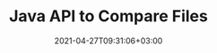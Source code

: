 ---
############################# Static ############################
layout: "product"
date: 2021-04-27T09:31:06+03:00
draft: false

product: "Comparison"
product_tag: "comparison"
platform: "Java"
platform_tag: "java"

############################# Head ############################
head_title: "Java Document Comparison API | Compare Text & Style of PDF Word Excel HTML"
head_description: "Java Document Comparison API to compare & merge Word Excel PPTX OpenOffice, Web, PDF, AutoCAD & other file formats. Compare documents with track changes."

############################# Header ############################
title: "Java API to Compare Files"
description: "Create Java applications to effectively compare files content for differences in all standard document and image file formats."
button:
    enable: true
    icon: "fas fa-arrow-down"
    label: "Download Free Trial"
    link: "https://downloads.groupdocs.com/comparison/java"

############################# SubMenu ############################
submenu:
    enable: true
    
    left:
        img_alt: "GroupDocs.Comparison for Java"
        image: "https://www.groupdocs.cloud/templates/groupdocs/images/product-logos/groupdocs-comparison-java.png"
        product: "GroupDocs.Comparison"
        platform: "Java"

    middle:
        button:
            # button loop
            - link: "#overview"
              text: "Overview"

            # button loop
            - link: "#features"
              text: "Features"

            # button loop
            - link: "#support"
              text: "Support"

            # button loop
            - link: "https://products.groupdocs.app/comparison"
              text: "Live Demo"

            # button loop
            - link: "https://purchase.groupdocs.com/pricing/comparison/java"
              text: "Pricing"

    right:
        link_download: "https://downloads.groupdocs.com/comparison"
        link_learn: "https://docs.groupdocs.com/comparison/java/"
        link_buy: "https://purchase.groupdocs.com"

############################# Overview ############################
overview:
    enable: true
    example_image: "/comparison/comparison-example.png"
    content: |
      
    more_overview:
      # more_overview_loop
      - title: "What is GroupDocs.Comparison"
        content: "GroupDocs.Comparison for Java is the most flexible and easy-to-use API to help you develop document comparison applications in the Java environment. The difference checker and document merge API allow you to detect changes and differences in content as well as in text style between similar document formats."

      # more_overview_loop
      - title: "Supported Formats"
        content: "The GroupDocs.Comparison library supports detecting differences in both content and text style between popular image and document formats such as PDF, HTML, e-mail Outlook, Microsoft Office Word documents, Excel spreadsheets, PowerPoint presentations, OneNote, Visio diagrams, texts, png, gif and bmp images as well as a hundred of other formats."
        
      # more_overview_loop
      - title: "Comparison Capabilities"
        content: "Comparison can be performed to detect changes in the content of words, paragraphs, tables or charts and their styles, and will provide you with a comparison document that lists a summary of the differences, their number and type belonging. GroupDocs.Comparison for Java can easily extract basic information about the source document, compare and save simple, password-protected and encrypted documents of various formats through a file or data stream."
        
      # more_overview_loop
      - title: "Documentation and Examples"
        content: "There is already a lot of documentation on using Comparison library on different platforms with code examples, so you don’t have to think hard about how to work with GroupDocs.Comparison for Java API in your application."
        
      # more_overview_loop
      - title: "Compatibility"
        content: "GroupDocs.Comparison for Java does not require any external software to be installed in the system. It is compatible with all versions of Java and supports popular operating systems (Windows, Linux, MacOS) capable of running Java runtime environment."
    examples:
      enable: true
      
    more_feature:
      # more_feature_loop
      - title: "Easily Compare Documents using Java API"
        content: |
          Through GroupDocs.Comparison for Java API you can easily compare documents of supported formats to find differences among them. Following example shows, how to compare two Microsoft Word documents using Java:
          
          ```java
          try (Comparer comparer = new Comparer("D:\\source.pdf")) {
              comparer.add("D:\\target.pdf");
              comparer.compare("D:\\result.pdf");
          }
          ```
      # more_feature_loop
      - title: "Specify Comparison Detail Level"
        content: "GroupDocs.Comparison for Java allows you to compare documents at three levels deep. You can set comparison intensity to be low (compare text word by word with accuracy for imaging grid = 50), middle (compare text character by character with accuracy for imaging grid = 100) or high (compare text character by character with accuracy for imaging grid = 150)."

      # more_feature_loop
      - title: "Compare Text Style"
        content: "Along with document content, GroupDocs.Comparison for Java API allows to compare text style as well.

        Font name, size, color, style (bold, italic, underline, small caps, and hyperlinks) and if applicable, under color can also be compared to check difference among compared documents, while words and characters are being compared.  

        For paragraph comparison, alignment, indentation (left indent, right indent), spacing (space after, space before), first line indent and line spacing can also be compared.  

        Similarly, wherever applicable, other sections of a page can also be compared through GroupDocs.Comparison for Java API. The sections include, footer distance, page margins (left, right, top, and bottom), page height, page orientation, border color and line width."
      
    tabs:
      enable: true
      
      ## TAB ONE ##
      tab_one:
        description: |
          Following is an overview of GroupDocs.Comparison for Java:
      
        right:
          enable: true
          icon: "fab fa-html5"
          title: "Overview"
          content: |
            * Compare Contents & Styles
            * Get Comparison Summary
            * Accept/Reject Changes in Word
            * Merge & Compare 3 Word Files
            * Support for Streams
            * File Type Detection via Stream
            * Compare Protected Files
            * Compare Encrypted Files
            * Save Comparison as Image
            * Compare Specific Page in Word
            * Compare Watermark in PDF
            * Apply/Discard Changes
      
      ## TAB TWO ##
      tab_two:
        description: |
          GroupDocs.Comparison for Java supports all popular [document file formats](https://docs.groupdocs.com/comparison/java/supported-document-formats/) including: Microsoft Office, images, diagrams and many others.
        left:
          enable: true
          table:
            # table loop
            - title: "Microsoft Office"
              content: |
                * **Word:** [DOC](https://products.groupdocs.com/comparison/java/doc/), [DOCX](https://products.groupdocs.com/comparison/java/docx/), [DOCM](https://products.groupdocs.com/comparison/java/docm/), [DOT](https://products.groupdocs.com/comparison/java/dot/), [DOTX](https://products.groupdocs.com/comparison/java/dotx/), [DOTM](https://products.groupdocs.com/comparison/java/dotm/), [RTF](https://products.groupdocs.com/comparison/java/rtf/), [TXT](https://products.groupdocs.com/comparison/java/txt/)
                * **Excel:** [XLS](https://products.groupdocs.com/comparison/java/xls/), [XLSX](https://products.groupdocs.com/comparison/java/xlsx/), [XLSM](https://products.groupdocs.com/comparison/java/xlsm/), [XLSB](https://products.groupdocs.com/comparison/java/xlsb/), [XLTM](https://products.groupdocs.com/comparison/java/xltm/), [XLT](https://products.groupdocs.com/comparison/java/xlt/), [XLTM](https://products.groupdocs.com/comparison/java/xltm/), [XLTX](https://products.groupdocs.com/comparison/java/xltx/), [XLAM](https://products.groupdocs.com/comparison/java/xlam/), [SXC](https://products.groupdocs.com/comparison/java/sxc/), [SpreadsheetML](https://products.groupdocs.com/comparison/java/xml/)
                * **PowerPoint:** [PPT](https://products.groupdocs.com/comparison/java/ppt/), [PPTX](https://products.groupdocs.com/comparison/java/pptx/), [PPS](https://products.groupdocs.com/comparison/java/pps/), [PPSX](https://products.groupdocs.com/comparison/java/ppsx/), [PPSM](https://products.groupdocs.com/comparison/java/ppsm/), [POT](https://products.groupdocs.com/comparison/java/pot/), [POTM](https://products.groupdocs.com/comparison/java/potm/), [POTX](https://products.groupdocs.com/comparison/java/potx/), [PPTM](https://products.groupdocs.com/comparison/java/pptm/)
                * **Visio:** [VSD](https://products.groupdocs.com/comparison/java/vsd/), [VDX](https://products.groupdocs.com/comparison/java/vdx/), [VSS](https://products.groupdocs.com/comparison/java/vss/), [VSSX](https://products.groupdocs.com/comparison/java/vssx/), [VSX](https://products.groupdocs.com/comparison/java/vsx/), [VST](https://products.groupdocs.com/comparison/java/vst/), [VSTX](https://products.groupdocs.com/comparison/java/vstx/), [VTX](https://products.groupdocs.com/comparison/java/vtx/), [VSDX](https://products.groupdocs.com/comparison/java/vsdx/), [VDW](https://products.groupdocs.com/comparison/java/vdw/), [VSTM](https://products.groupdocs.com/comparison/java/vstm/), [VSSM](https://products.groupdocs.com/comparison/java/vssm/), [VSDM](https://products.groupdocs.com/comparison/java/vsdm/)
                * **Outlook:** [MSG](https://products.groupdocs.com/comparison/java/msg/), [EML](https://products.groupdocs.com/comparison/java/eml/), [EMLX](https://products.groupdocs.com/comparison/java/emlx/), [PST](https://products.groupdocs.com/comparison/java/pst/), [OST](https://products.groupdocs.com/comparison/java/ost/)
                * **OneNote:** [ONE](https://products.groupdocs.com/comparison/java/one/)

        right:
          enable: true
          table:
            # table loop
            - title: "Other Formats"
              content: |
                * **Programming Languages**: [CS](https://products.groupdocs.com/comparison/java/cs/), [Java](https://products.groupdocs.com/comparison/java/java/), [CPP](https://products.groupdocs.com/comparison/java/cpp/), [JS](https://products.groupdocs.com/comparison/java/js/), [PY](https://products.groupdocs.com/comparison/java/py/), [RB](https://products.groupdocs.com/comparison/java/rb/), [PL](https://products.groupdocs.com/comparison/java/pl/), [ASM](https://products.groupdocs.com/comparison/java/asm/), [GROOVY](https://products.groupdocs.com/comparison/java/groovy/), [JSON](https://products.groupdocs.com/comparison/java/json/), [PHP](https://products.groupdocs.com/comparison/java/php/), [SQL](https://products.groupdocs.com/comparison/java/sql/), [LOG](https://products.groupdocs.com/comparison/java/log/), [DIFF](https://products.groupdocs.com/comparison/java/diff/), [LESS](https://products.groupdocs.com/comparison/java/less/), [SCALA](https://products.groupdocs.com/comparison/java/scala/)
                * **OpenDocument**: [ODT](https://products.groupdocs.com/comparison/java/odt/), [OTT](https://products.groupdocs.com/comparison/java/ott/), [ODS](https://products.groupdocs.com/comparison/java/ods/), [ODP](https://products.groupdocs.com/comparison/java/odp/), [OTP](https://products.groupdocs.com/comparison/java/otp/)
                * **Portable**: [PDF](https://products.groupdocs.com/comparison/java/pdf/), [MOBI](https://products.groupdocs.com/comparison/java/mobi/)
                * **AutoCAD**: [DXF](https://products.groupdocs.com/comparison/java/dxf/), [DWG](https://products.groupdocs.com/comparison/java/dwg/)
                * **Email**: [EML](https://products.groupdocs.com/comparison/java/eml/), [EMLX](https://products.groupdocs.com/comparison/java/emlx/), [MSG](https://products.groupdocs.com/comparison/java/msg/)
                * **Images**: [JPEG](https://products.groupdocs.com/comparison/java/jpeg/), [BMP](https://products.groupdocs.com/comparison/java/bmp/), [PNG](https://products.groupdocs.com/comparison/java/png/), [GIF](https://products.groupdocs.com/comparison/java/gif/), [DCM](https://products.groupdocs.com/comparison/java/dcm/), [DICOM](https://products.groupdocs.com/comparison/java/dicom/), [DjVu](https://products.groupdocs.com/comparison/java/djvu/)
                * **Web**: [HTM](https://products.groupdocs.com/comparison/java/htm/), [HTML](https://products.groupdocs.com/comparison/java/html/), [MHTML](https://products.groupdocs.com/comparison/java/mhtml/)
                * **Text**: [TXT](https://products.groupdocs.com/comparison/java/txt/)

      ## TAB THREE ##
      tab_three:
        description: |
          GroupDocs.Comparison for Java supports following Operating Systems, Frameworks & Package Managers:
      
        left:
          enable: true
          table:
            # table loop
            - icon: "fab fa-windows"
              title: "Operating Systems"
              content: |
                * Microsoft Windows Desktop
                * Microsoft Windows Server
                * Linux
                * MacOS

            # table loop
            - icon: "fas fa-code"
              title: "Supported Frameworks"
              content: |
                * Java 7 (1.7) and above

        right:
          enable: true
          table:
            # table loop
            - icon: "fas fa-cogs"
              title: "Development Environments"
              content: |
                * NetBeans
                * IntelliJ IDEA
                * Eclipse
            # table loop
            - icon: "fas fa-tools"
              title: "Build Automation Tool"
              content: |
                * Maven

############################# Features ############################
features:
    enable: true
    title: "GroupDocs.Comparison for Java Features"

    feature:
      # feature loop
      - icon: "fas fa-copy"
        content: "[Compare and Identify Changes in both Content & Text Style](https://docs.groupdocs.com/comparison/java/compare-documents/)"

      # feature loop
      - icon: "fas fa-eye"
        content: "[Save Summarized Comparison List about Compared Documents](https://docs.groupdocs.com/comparison/java/get-extended-information-on-the-summary-page/)"

      # feature loop
      - icon: "fas fa-bolt"
        content: "[Compare Specific Pages of Word Documents](https://docs.groupdocs.com/comparison/java/accept-or-reject-detected-changes/)"
      
      # feature loop
      - icon: "fas fa-file-powerpoint"
        content: "[Merge up to 3 Microsoft Word Files to Compare with Support for “Track Changes”](https://docs.groupdocs.com/comparison/java/compare-multiple-documents-with-specific-compare-settings/)"

      # feature loop
      - icon: "fas fa-code"
        content: "[Easily Spot which Changes are coming from which Document during Comparison](https://docs.groupdocs.com/comparison/java/get-list-of-changes/)"

      # feature loop
      - icon: "fas fa-cloud"
        content: "[Support to Read Source Documents and Send Resultant Document via Streams](https://docs.groupdocs.com/comparison/java/load-file-from-stream/)"

      # feature loop
      - icon: "fas fa-remove-format"
        content: "[Detect Type of File Format while Fetching from Stream](https://docs.groupdocs.com/comparison/java/get-file-info/)"

      # feature loop
      - icon: "fas fa-comment-slash"
        content: "[Compare Documents Protected by Password](https://docs.groupdocs.com/comparison/java/load-password-protected-documents/)"

      # feature loop
      - icon: "fas fa-location-arrow"
        content: "[Save Comparison Result as Image](https://docs.groupdocs.com/comparison/java/generate-document-pages-preview/)"

      # feature loop
      - icon: "fas fa-border-all"
        content: "[Compare Different File Formats as Image](https://docs.groupdocs.com/comparison/java/generate-document-pages-preview/)"

      # feature loop
      - icon: "fas fa-wrench"
        content: "[Compare Watermarks in PDF Documents](https://docs.groupdocs.com/comparison/java/how-to-spot-photos-differences-in-java-or-kotlin/)"

      # feature loop
      - icon: "fas fa-columns"
        content: "[Compare Documents from File or Stream and Send Result Document via Stream or File](https://docs.groupdocs.com/comparison/java/load-file-from-stream/)"

      # feature loop
      - icon: "fas fa-file-word"
        content: "[Accept or Discard Changes after Comparison of Word, PDF or Excel Files](https://docs.groupdocs.com/comparison/java/accept-or-reject-detected-changes/)"

      # feature loop
      - icon: "fas fa-envelope"
        content: "[Compare Encrypted Documents via File or Stream](https://docs.groupdocs.com/comparison/java/load-file-from-stream/)"

      # feature loop
      - icon: "fas fa-print"
        content: "[Metered Licensing Option for Comparison Operations](https://docs.groupdocs.com/comparison/java/evaluation-limitations-and-licensing-of-groupdocs-comparison/)"

      # feature loop
      - icon: "fas fa-file-archive"
        content: "[Highlight Text for Marked Changes when Comparing PDF, Word, Excel, PowerPoint & Note Documents](https://docs.groupdocs.com/comparison/java/customize-changes-styles/)"

      # feature loop
      - icon: "fas fa-lock"
        content: "[Calculate Correct Coordinates of Changes in PDF, PowerPoint Slides & Diagrams](https://docs.groupdocs.com/comparison/java/get-changes-coordinates/)"

      # feature loop
      - icon: "fas fa-file-code"
        content: "[Compare Multiple (more than two) PDF, Excel, OneNote, Diagram, Email, & Text Documents](https://docs.groupdocs.com/comparison/java/compare-multiple-documents/)"
      
      # feature loop
      - icon: "fas fa-fill-drip"
        content: "[Compare Header & Footer of Supported File Formats](https://docs.groupdocs.com/comparison/net/how-to-select-options-for-flexible-comparing/)"

      # feature loop
      - icon: "fas fa-file-excel"
        content: "[Compare Documents & Save Document Pages of Different Formats as Images](https://docs.groupdocs.com/comparison/java/generate-document-pages-preview/)"

    

############################# Support ############################
support:
    enable: true

############################# Solutions ############################
solutions:
    enable: true
    title: "GroupDocs.Comparison offers document viewing APIs for other popular development environments"

    solution:
        # solution loop
        - img_alt: "GroupDocs.Comparison for .NET"
          image: "https://www.groupdocs.cloud/templates/groupdocs/images/product-logos/groupdocs-comparison-net.png"
          product: "GroupDocs.Comparison"
          platform: ".NET"
          link: "/comparison/net/"

############################# Back to top ###############################
back_to_top:
  enable: true
---